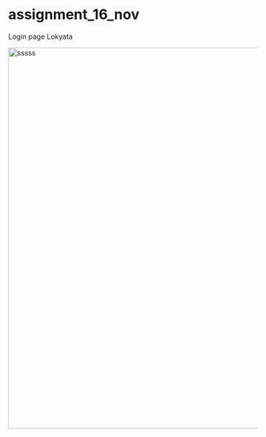 # assignment_16_nov
Login page Lokyata

<img width="770" alt="sssss" src="https://user-images.githubusercontent.com/112614831/202386600-78a04281-f647-408c-ad00-cb5c17e8e9eb.png">
